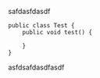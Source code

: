 safdasfdasdf

~~~
public class Test {
    public void test() {
        
    }
}
~~~

asfdsafdasdfasdf
